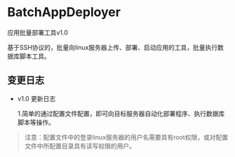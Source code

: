 BatchAppDeployer
================
应用批量部署工具v1.0

基于SSH协议的，批量向linux服务器上传、部署、启动应用的工具，批量执行数据库脚本工具。

## 变更日志

- v1.0  更新日志

  1.简单的通过配置文件配置，即可向目标服务器自动化部署程序、执行数据库脚本等操作。

> 注意：配置文件中的登录linux服务器的用户名需要具有root权限，或对配置文件中所配置目录具有读写权限的用户。

